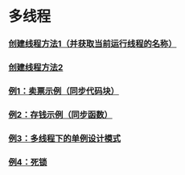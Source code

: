 # 多线程
### [创建线程方法1（并获取当前运行线程的名称）](https://github.com/WhCannon/JavaSE/tree/master/Multithreading/创建线程1.MD)
### [创建线程方法2](https://github.com/WhCannon/JavaSE/tree/master/Multithreading/创建线程2.MD)
### [例1：卖票示例（同步代码块）](https://github.com/WhCannon/JavaSE/tree/master/Multithreading/例1.MD)
### [例2：存钱示例（同步函数）](https://github.com/WhCannon/JavaSE/tree/master/Multithreading/例2.MD)
### [例3：多线程下的单例设计模式](https://github.com/WhCannon/JavaSE/tree/master/Multithreading/例3.MD)
### [例4：死锁](https://github.com/WhCannon/JavaSE/tree/master/Multithreading/例4.MD)
